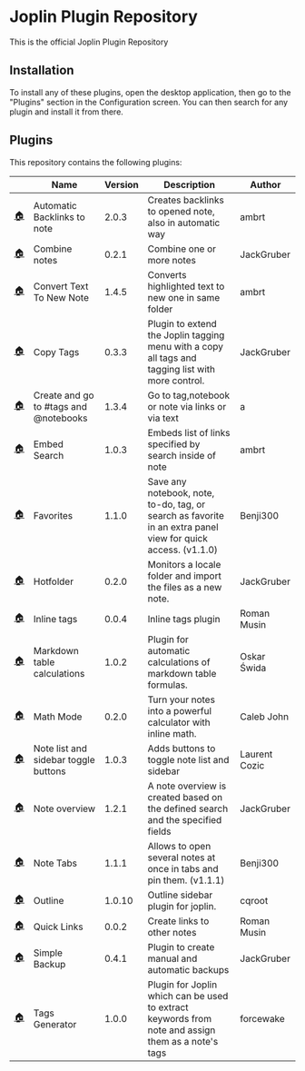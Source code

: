 # Joplin Plugin Repository

This is the official Joplin Plugin Repository

## Installation

To install any of these plugins, open the desktop application, then go to the "Plugins" section in the Configuration screen. You can then search for any plugin and install it from there.

## Plugins

This repository contains the following plugins:

<!-- PLUGIN_LIST -->
&nbsp; | Name | Version | Description | Author
--- | --- | --- | --- | ---
[🏠](https://discourse.joplinapp.org/t/insert-referencing-notes-backlinks-plugin/13632) | Automatic Backlinks to note | 2.0.3 | Creates backlinks to opened note, also in automatic way | ambrt
[🏠](https://github.com/JackGruber/joplin-plugin-combine-notes) | Combine notes | 0.2.1 | Combine one or more notes | JackGruber
[🏠](https://discourse.joplinapp.org/t/create-note-from-highlighted-text/12511) | Convert Text To New Note | 1.4.5 | Converts highlighted text to new one in same folder | ambrt
[🏠](https://github.com/JackGruber/joplin-plugin-copytags) | Copy Tags | 0.3.3 | Plugin to extend the Joplin tagging menu with a copy all tags and tagging list with more control. | JackGruber
[🏠](https://discourse.joplinapp.org/t/go-to-note-tag-or-notebook-via-highlighting-text-in-editor/12731) | Create and go to #tags and @notebooks | 1.3.4 | Go to tag,notebook or note via links or via text | a  
[🏠]() | Embed Search | 1.0.3 | Embeds list of links specified by search inside of note | ambrt
[🏠](https://github.com/benji300/joplin-favorites) | Favorites | 1.1.0 | Save any notebook, note, to-do, tag, or search as favorite in an extra panel view for quick access. (v1.1.0) | Benji300
[🏠](https://github.com/JackGruber/joplin-plugin-hotfolder) | Hotfolder | 0.2.0 | Monitors a locale folder and import the files as a new note. | JackGruber
[🏠](https://github.com/roman-r-m/joplin-inline-tags-plugin) | Inline tags | 0.0.4 | Inline tags plugin | Roman Musin
[🏠](https://github.com/oswida/joplin-markdown-calc) | Markdown table calculations | 1.0.2 | Plugin for automatic calculations of markdown table formulas. | Oskar Świda
[🏠](github.com/CalebJohn/joplin-math-mode) | Math Mode | 0.2.0 | Turn your notes into a powerful calculator with inline math. | Caleb John
[🏠](https://github.com/laurent22/joplin/tree/dev/packages/plugins/ToggleSidebars) | Note list and sidebar toggle buttons | 1.0.3 | Adds buttons to toggle note list and sidebar | Laurent Cozic
[🏠](https://github.com/JackGruber/joplin-plugin-note-overview) | Note overview | 1.2.1 | A note overview is created based on the defined search and the specified fields | JackGruber
[🏠](https://github.com/benji300/joplin-note-tabs) | Note Tabs | 1.1.1 | Allows to open several notes at once in tabs and pin them. (v1.1.1) | Benji300
[🏠](https://github.com/cqroot/joplin-outline) | Outline | 1.0.10 | Outline sidebar plugin for joplin. | cqroot
[🏠](https://github.com/roman-r-m/joplin-plugin-quick-links) | Quick Links | 0.0.2 | Create links to other notes | Roman Musin
[🏠](https://github.com/JackGruber/joplin-plugin-backup) | Simple Backup | 0.4.1 | Plugin to create manual and automatic backups | JackGruber
[🏠](https://github.com/forcewake/joplin-tags-generator) | Tags Generator | 1.0.0 | Plugin for Joplin which can be used to extract keywords from note and assign them as a note's tags | forcewake
<!-- PLUGIN_LIST -->
